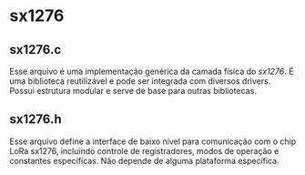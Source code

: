 # sx1276
## sx1276.c
Esse arquivo é uma implementação genérica da camada física do _sx1276_. É uma biblioteca reutilizável e pode ser integrada com diversos drivers. Possui estrutura modular e serve de base para outras bibliotecas.

## sx1276.h
Esse arquivo define a interface de baixo nível para comunicação com o chip LoRa sx1276, incluindo controle de registradores, modos de operação e constantes específicas. Não depende de alguma plataforma específica.
